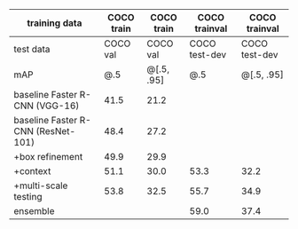 | training data                      | COCO train   | COCO train   | COCO trainval   | COCO trainval   |
|------------------------------------|--------------|--------------|-----------------|-----------------|
| test data                          | COCO val     | COCO val     | COCO test-dev   | COCO test-dev   |
| mAP                                | @.5          | @[.5, .95]   | @.5             | @[.5, .95]      |
| baseline Faster R-CNN (VGG-16)     | 41.5         | 21.2         |                 |                 |
| baseline Faster R-CNN (ResNet-101) | 48.4         | 27.2         |                 |                 |
| +box refinement                    | 49.9         | 29.9         |                 |                 |
| +context                           | 51.1         | 30.0         | 53.3            | 32.2            |
| +multi-scale testing               | 53.8         | 32.5         | 55.7            | 34.9            |
| ensemble                           |              |              | 59.0            | 37.4            |